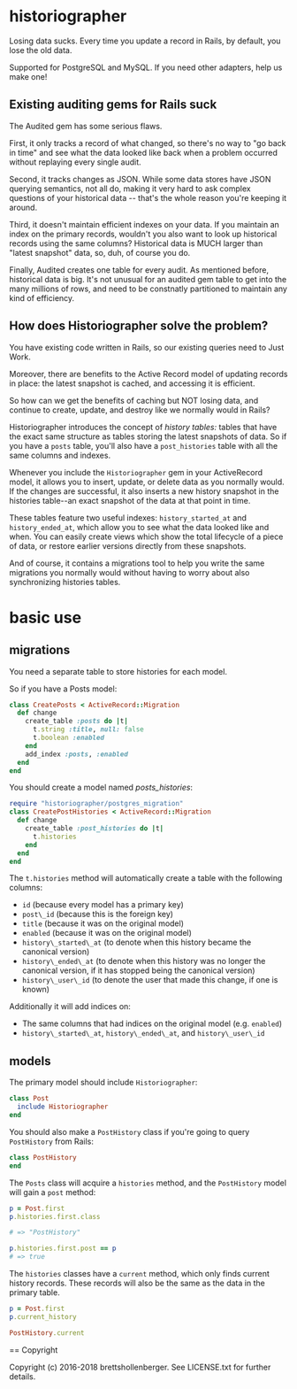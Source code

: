 # historiographer

Losing data sucks. Every time you update a record in Rails, by default, you lose the old data.

Supported for PostgreSQL and MySQL. If you need other adapters, help us make one!

## Existing auditing gems for Rails suck

The Audited gem has some serious flaws. 

First, it only tracks a record of what changed, so there's no way to "go back in time" and see what the data looked like back when a problem occurred without replaying every single audit.

Second, it tracks changes as JSON. While some data stores have JSON querying semantics, not all do, making it very hard to ask complex questions of your historical data -- that's the whole reason you're keeping it around.

Third, it doesn't maintain efficient indexes on your data. If you maintain an index on the primary records, wouldn't you also want to look up historical records using the same columns? Historical data is MUCH larger than "latest snapshot" data, so, duh, of course you do.

Finally, Audited creates one table for every audit. As mentioned before, historical data is big. It's not unusual for an audited gem table to get into the many millions of rows, and need to be constnatly partitioned to maintain any kind of efficiency.

## How does Historiographer solve the problem?

You have existing code written in Rails, so our existing queries need to Just Work.

Moreover, there are benefits to the Active Record model of updating records in place: the latest snapshot is cached, and accessing it is efficient.

So how can we get the benefits of caching but NOT losing data, and continue to create, update, and destroy like we normally would in Rails?

Historiographer introduces the concept of *history tables:* tables that have the exact same structure as tables storing the latest snapshots of data. So if you have a `posts` table, you'll also have a `post_histories` table with all the same columns and indexes.

Whenever you include the `Historiographer` gem in your ActiveRecord model, it allows you to insert, update, or delete data as you normally would. If the changes are successful, it also inserts a new history snapshot in the histories table--an exact snapshot of the data at that point in time.

These tables feature two useful indexes: `history_started_at` and `history_ended_at`, which allow you to see what the data looked like and when. You can easily create views which show the total lifecycle of a piece of data, or restore earlier versions directly from these snapshots.

And of course, it contains a migrations tool to help you write the same migrations you normally would without having to worry about also synchronizing histories tables.

# basic use

## migrations

You need a separate table to store histories for each model.

So if you have a Posts model:

```ruby
class CreatePosts < ActiveRecord::Migration
  def change
    create_table :posts do |t|
      t.string :title, null: false
      t.boolean :enabled
    end
    add_index :posts, :enabled
  end
end
```

You should create a model named *posts_histories*:

```ruby
require "historiographer/postgres_migration"
class CreatePostHistories < ActiveRecord::Migration
  def change
    create_table :post_histories do |t|
      t.histories
    end
  end
end
```

The `t.histories` method will automatically create a table with the following columns:

* `id` (because every model has a primary key)
* `post\_id` (because this is the foreign key)
* `title` (because it was on the original model)
* `enabled` (because it was on the original model)
* `history\_started\_at` (to denote when this history became the canonical version)
* `history\_ended\_at` (to denote when this history was no longer the canonical version, if it has stopped being the canonical version)
* `history\_user\_id` (to denote the user that made this change, if one is known)

Additionally it will add indices on:

* The same columns that had indices on the original model (e.g. `enabled`)
* `history\_started\_at`, `history\_ended\_at`, and `history\_user\_id`

## models

The primary model should include `Historiographer`:

```ruby
class Post
  include Historiographer
end
```

You should also make a `PostHistory` class if you're going to query `PostHistory` from Rails:

```ruby
class PostHistory
end
```

The `Posts` class will acquire a `histories` method, and the `PostHistory` model will gain a `post` method:

```ruby
p = Post.first
p.histories.first.class

# => "PostHistory"

p.histories.first.post == p
# => true
```

The `histories` classes have a `current` method, which only finds current history records. These records will also be the same as the data in the primary table.

```ruby
p = Post.first
p.current_history

PostHistory.current
```

== Copyright

Copyright (c) 2016-2018 brettshollenberger. See LICENSE.txt for
further details.
